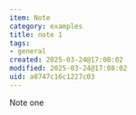 ```yaml
---
item: Note
category: examples
title: note 1
tags:
- general
created: 2025-03-24@17:08:02
modified: 2025-03-24@17:08:02
uid: a8747c16c1227c03
---
```


Note one